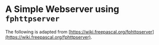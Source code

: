 # A Simple Webserver using `fphttpserver`

The following is adapted from [https://wiki.freepascal.org/fphttpserver](https://wiki.freepascal.org/fphttpserver).


